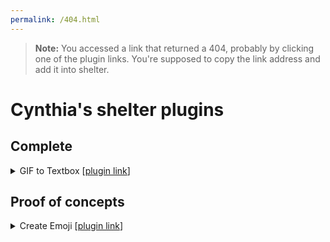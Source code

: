 ```yaml
---
permalink: /404.html
---
```

> **Note:** You accessed a link that returned a 404, probably by clicking one of the plugin links. You're supposed to copy the link address and add it into shelter.

# Cynthia's shelter plugins

## Complete

<details>
  <summary>GIF to Textbox [<a href="https://cynosphere.github.io/ShelterPlugins/gif-to-textbox">plugin link</a>]</summary>

  <p>Puts GIF links in the textbox</p>
</details>

## Proof of concepts

<details>
  <summary>Create Emoji [<a href="https://cynosphere.github.io/ShelterPlugins/create-emoji">plugin link</a>]</summary>

  <p>Create new custom emoji from images and existing custom emojis from the context menu. Demonstration of creating
    context menu entries. <b>Hardcoded classnames, most likely broken</b></p>
</details>
